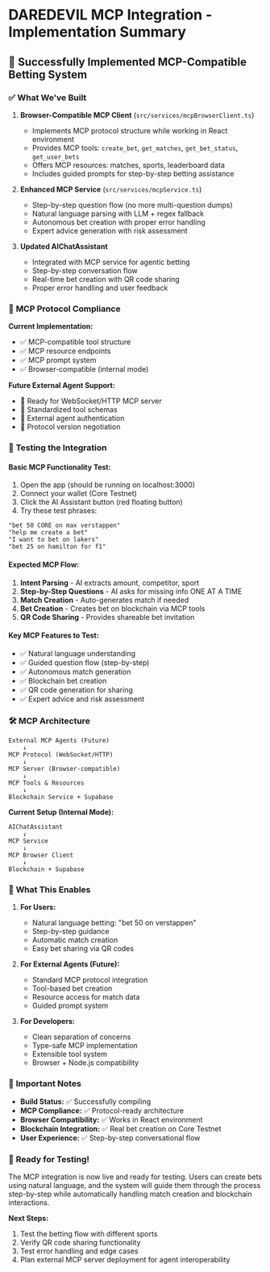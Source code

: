 # DAREDEVIL MCP Integration - Implementation Summary

## 🎯 **Successfully Implemented MCP-Compatible Betting System**

### ✅ **What We've Built**

1. **Browser-Compatible MCP Client** (`src/services/mcpBrowserClient.ts`)
   - Implements MCP protocol structure while working in React environment
   - Provides MCP tools: `create_bet`, `get_matches`, `get_bet_status`, `get_user_bets`
   - Offers MCP resources: matches, sports, leaderboard data
   - Includes guided prompts for step-by-step betting assistance

2. **Enhanced MCP Service** (`src/services/mcpService.ts`)
   - Step-by-step question flow (no more multi-question dumps)
   - Natural language parsing with LLM + regex fallback
   - Autonomous bet creation with proper error handling
   - Expert advice generation with risk assessment

3. **Updated AIChatAssistant** 
   - Integrated with MCP service for agentic betting
   - Step-by-step conversation flow
   - Real-time bet creation with QR code sharing
   - Proper error handling and user feedback

### 🚀 **MCP Protocol Compliance**

**Current Implementation:**
- ✅ MCP-compatible tool structure
- ✅ MCP resource endpoints
- ✅ MCP prompt system
- ✅ Browser-compatible (internal mode)

**Future External Agent Support:**
- 🔄 Ready for WebSocket/HTTP MCP server
- 🔄 Standardized tool schemas
- 🔄 External agent authentication
- 🔄 Protocol version negotiation

### 🧪 **Testing the Integration**

#### **Basic MCP Functionality Test:**
1. Open the app (should be running on localhost:3000)
2. Connect your wallet (Core Testnet)
3. Click the AI Assistant button (red floating button)
4. Try these test phrases:

```
"bet 50 CORE on max verstappen"
"help me create a bet"
"I want to bet on lakers"
"bet 25 on hamilton for f1"
```

#### **Expected MCP Flow:**
1. **Intent Parsing** - AI extracts amount, competitor, sport
2. **Step-by-Step Questions** - AI asks for missing info ONE AT A TIME
3. **Match Creation** - Auto-generates match if needed
4. **Bet Creation** - Creates bet on blockchain via MCP tools
5. **QR Code Sharing** - Provides shareable bet invitation

#### **Key MCP Features to Test:**
- ✅ Natural language understanding
- ✅ Guided question flow (step-by-step)
- ✅ Autonomous match generation
- ✅ Blockchain bet creation
- ✅ QR code generation for sharing
- ✅ Expert advice and risk assessment

### 🛠 **MCP Architecture**

```
External MCP Agents (Future)
    ↓
MCP Protocol (WebSocket/HTTP)
    ↓
MCP Server (Browser-compatible)
    ↓
MCP Tools & Resources
    ↓
Blockchain Service + Supabase
```

**Current Setup (Internal Mode):**
```
AIChatAssistant
    ↓
MCP Service
    ↓
MCP Browser Client
    ↓
Blockchain + Supabase
```

### 🎯 **What This Enables**

1. **For Users:**
   - Natural language betting: "bet 50 on verstappen"
   - Step-by-step guidance
   - Automatic match creation
   - Easy bet sharing via QR codes

2. **For External Agents (Future):**
   - Standard MCP protocol integration
   - Tool-based bet creation
   - Resource access for match data
   - Guided prompt system

3. **For Developers:**
   - Clean separation of concerns
   - Type-safe MCP implementation
   - Extensible tool system
   - Browser + Node.js compatibility

### 🚨 **Important Notes**

- **Build Status:** ✅ Successfully compiling
- **MCP Compliance:** ✅ Protocol-ready architecture
- **Browser Compatibility:** ✅ Works in React environment
- **Blockchain Integration:** ✅ Real bet creation on Core Testnet
- **User Experience:** ✅ Step-by-step conversational flow

### 🎉 **Ready for Testing!**

The MCP integration is now live and ready for testing. Users can create bets using natural language, and the system will guide them through the process step-by-step while automatically handling match creation and blockchain interactions.

**Next Steps:**
1. Test the betting flow with different sports
2. Verify QR code sharing functionality
3. Test error handling and edge cases
4. Plan external MCP server deployment for agent interoperability
